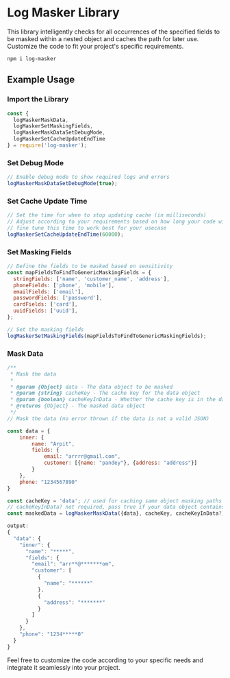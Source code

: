 # Log Masker Library

This library intelligently checks for all occurrences of the specified fields to be masked within a nested object and caches the path for later use. Customize the code to fit your project's specific requirements.

```
npm i log-masker
```

## Example Usage

### Import the Library

```javascript
const {
  logMaskerMaskData,
  logMaskerSetMaskingFields,
  logMaskerMaskDataSetDebugMode,
  logMaskerSetCacheUpdateEndTime
} = require('log-masker');
```

### Set Debug Mode

```javascript
// Enable debug mode to show required logs and errors
logMaskerMaskDataSetDebugMode(true);
```

### Set Cache Update Time

```javascript
// Set the time for when to stop updating cache (in milliseconds)
// Adjust according to your requirements based on how long your code will be ready with cached data
// fine tune this time to work best for your usecase
logMaskerSetCacheUpdateEndTime(60000);
```

### Set Masking Fields

```javascript
// Define the fields to be masked based on sensitivity
const mapFieldsToFindToGenericMaskingFields = {
  stringFields: ['name', 'customer_name', 'address'],
  phoneFields: ['phone', 'mobile'],
  emailFields: ['email'],
  passwordFields: ['password'],
  cardFields: ['card'],
  uuidFields: ['uuid'],
};

// Set the masking fields
logMaskerSetMaskingFields(mapFieldsToFindToGenericMaskingFields);
```

### Mask Data

```javascript
/**
 * Mask the data
 * 
 * @param {Object} data - The data object to be masked
 * @param {string} cacheKey - The cache key for the data object
 * @param {boolean} cacheKeyInData - Whether the cache key is in the data object or not
 * @returns {Object} - The masked data object
 */
// Mask the data (no error thrown if the data is not a valid JSON)

const data = {
    inner: {
        name: "Arpit",
        fields: {
            email: "arrrr@gmail.com",
            customer: [{name: "pandey"}, {address: "address"}]
        }
    },
    phone: "1234567890"
}

const cacheKey = 'data'; // used for caching same object masking paths
// cacheKeyInData? not required, pass true if your data object contains the cacheKey, for example api_path
const maskedData = logMaskerMaskData({data}, cacheKey, cacheKeyInData?);

output:
{
  "data": {
    "inner": {
      "name": "*****",
      "fields": {
        "email": "arr**@*******om",
        "customer": [
          {
            "name": "******"
          },
          {
            "address": "*******"
          }
        ]
      }
    },
    "phone": "1234*****0"
  }
}


```

Feel free to customize the code according to your specific needs and integrate it seamlessly into your project.
